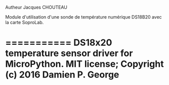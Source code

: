 Autheur Jacques CHOUTEAU

Module d'utilisation d'une sonde de température numérique DS18B20 avec la carte SoproLab.

===========
DS18x20 temperature sensor driver for MicroPython.
MIT license; Copyright (c) 2016 Damien P. George
===========
